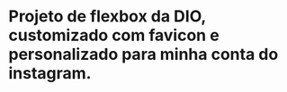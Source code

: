 # Projeto de flexbox da DIO, customizado com favicon e personalizado para minha conta do instagram.
